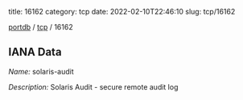 title: 16162
category: tcp
date: 2022-02-10T22:46:10
slug: tcp/16162

[portdb](/) / [tcp](/category/tcp.html) / 16162


## IANA Data

_Name:_ solaris-audit

_Description:_ Solaris Audit - secure remote audit log

